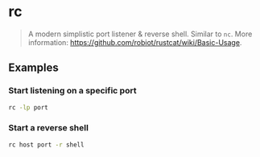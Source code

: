 # rc

> A modern simplistic port listener & reverse shell. Similar to `nc`. More information: <https://github.com/robiot/rustcat/wiki/Basic-Usage>.

## Examples

### Start listening on a specific port

```bash
rc -lp port
```

### Start a reverse shell

```bash
rc host port -r shell
```
